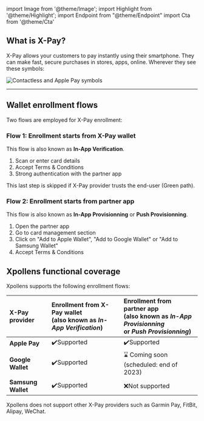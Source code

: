import Image from '@theme/Image';
import Highlight from '@theme/Highlight';
import Endpoint from "@theme/Endpoint"
import Cta from '@theme/Cta'

## What is X-Pay?

X-Pay allows your customers to pay instantly using their smartphone. They can make fast, secure purchases in stores, apps, online. Wherever they see these symbols:

<Image src="docs/Card_Symbol_Contactless+Apple-Pay.png" alt="Contactless and Apple Pay symbols"/>

---

## Wallet enrollment flows

Two flows are employed for X-Pay enrollment:

### Flow 1: Enrollment starts from X-Pay wallet

This flow is also known as **In-App Verification**.

1. Scan or enter card details
2. Accept Terms & Conditions
3. Strong authentication with the partner app

This last step is skipped if X-Pay provider trusts the end-user (Green path).

### Flow 2: Enrollment starts from partner app

This flow is also known as **In-App Provisionning** or **Push Provisionning**.

1. Open the partner app
2. Go to card management section
3. Click on "Add to Apple Wallet", "Add to Google Wallet" or "Add to Samsung Wallet"
4. Accept Terms & Conditions

## Xpollens functional coverage

Xpollens supports the following enrollment flows:

| X-Pay provider | Enrollment from X-Pay wallet <br /> (also known as *In-App Verification*) | Enrollment from partner app <br/> (also known as *In-App Provisionning* <br /> or *Push Provisionning*) |
|:---|:---|:---|
| **Apple Pay**  |✔️Supported |✔️Supported     |
| **Google Wallet** |✔️Supported |⌛ Coming soon <br /> (scheduled: end of 2023) |
| **Samsung Wallet**|✔️Supported |❌Not supported |

Xpollens does not support other X-Pay providers such as Garmin Pay, FitBit, Alipay, WeChat.

<Cta
  context="doc"
  ui="button"
  link="/usecases/xpay/X-Pay"
  label="Detailed X-Pay documentation"
/>